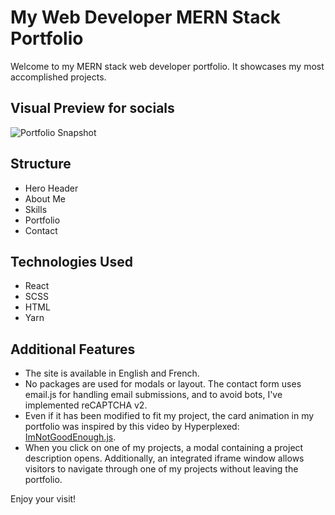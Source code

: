 # My Web Developer MERN Stack Portfolio

Welcome to my MERN stack web developer portfolio. It showcases my most accomplished projects.

## Visual Preview for socials

![Portfolio Snapshot](https://julien-gardier.com/julien-gardier-snapshot.PNG)

## Structure

- Hero Header
- About Me
- Skills
- Portfolio
- Contact

## Technologies Used

- React
- SCSS
- HTML
- Yarn

## Additional Features

- The site is available in English and French.
- No packages are used for modals or layout. The contact form uses email.js for handling email submissions, and to avoid bots, I've implemented reCAPTCHA v2.
- Even if it has been modified to fit my project, the card animation in my portfolio was inspired by this video by Hyperplexed: [ImNotGoodEnough.js](https://www.youtube.com/watch?v=6TYkDy54q4E).
- When you click on one of my projects, a modal containing a project description opens. Additionally, an integrated iframe window allows visitors to navigate through one of my projects without leaving the portfolio.

Enjoy your visit!

